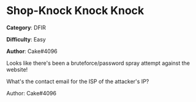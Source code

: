Shop-Knock Knock Knock
============

**Category**: DFIR

**Difficulty**: Easy

**Author**: Cake#4096

Looks like there's been a bruteforce/password spray attempt against the website! 

What's the contact email for the ISP of the attacker's IP?

  Author: Cake#4096
